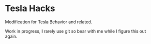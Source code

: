 # Tesla Hacks
Modification for Tesla Behavior and related. 

Work in progress, I rarely use git so bear with me while I figure this out again. 
